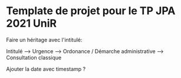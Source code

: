 # Template de projet pour le TP JPA 2021 UniR

Faire un héritage avec l'intitulé:

Intitulé --> Urgence
         --> Ordonance / Démarche administrative
         --> Consultation classique 


Ajouter la date avec timestamp ? 
         
